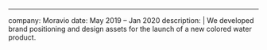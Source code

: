 ---
company: Moravio
date: May 2019 – Jan 2020
description: |
  We developed brand positioning and design assets for the launch
  of a new colored water product.
